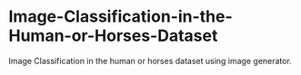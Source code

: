 # Image-Classification-in-the-Human-or-Horses-Dataset
Image Classification in the human or horses dataset using image generator.
